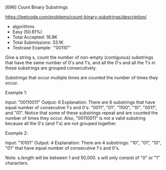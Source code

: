 [696] Count Binary Substrings  

https://leetcode.com/problems/count-binary-substrings/description/

* algorithms
* Easy (50.81%)
* Total Accepted:    16.8K
* Total Submissions: 33.1K
* Testcase Example:  '"00110"'

Give a string s, count the number of non-empty (contiguous) substrings that have the same number of 0's and 1's, and all the 0's and all the 1's in these substrings are grouped consecutively. 

Substrings that occur multiple times are counted the number of times they occur.

Example 1:

Input: "00110011"
Output: 6
Explanation: There are 6 substrings that have equal number of consecutive 1's and 0's: "0011", "01", "1100", "10", "0011", and "01".
Notice that some of these substrings repeat and are counted the number of times they occur.
Also, "00110011" is not a valid substring because all the 0's (and 1's) are not grouped together.



Example 2:

Input: "10101"
Output: 4
Explanation: There are 4 substrings: "10", "01", "10", "01" that have equal number of consecutive 1's and 0's.



Note:
s.length will be between 1 and 50,000.
s will only consist of "0" or "1" characters.

